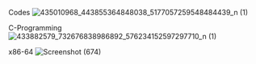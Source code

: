 Codes
![435010968_443855364848038_5177057259548484439_n (1)](https://github.com/RaphDoms/x86-to-C-Programming-Project-1-DOMACENA-/assets/165743145/193f8df0-8bb7-4ffd-9d63-28b23b911ce3)


C-Programming
![433882579_732676838986892_576234152597297710_n (1)](https://github.com/RaphDoms/x86-to-C-Programming-Project-1-DOMACENA-/assets/165743145/042fc193-0b24-4c20-87d5-7e6ea426e1cd)


x86-64 
![Screenshot (674)](https://github.com/RaphDoms/x86-to-C-Programming-Project-1-DOMACENA-/assets/165743145/9f77b07d-8a38-48f8-a74c-5ce15061e55b)
